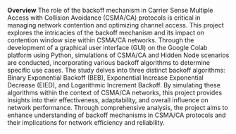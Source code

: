 **Overview**
The role of the backoff mechanism in Carrier Sense Multiple Access with Collision Avoidance (CSMA/CA) protocols is critical in managing network contention and optimizing channel access. 
This project explores the intricacies of the backoff mechanism and its impact on contention window size within CSMA/CA networks.
Through the development of a graphical user interface (GUI) on the Google Colab platform using Python, simulations of CSMA/CA and Hidden Node scenarios are conducted, incorporating various backoff algorithms to determine specific use cases. 
The study delves into three distinct backoff algorithms: Binary Exponential Backoff (BEB), Exponential Increase Exponential Decrease (EIED), and Logarithmic Increment Backoff. 
By simulating these algorithms within the context of CSMA/CA networks, this project provides insights into their effectiveness, adaptability, and overall influence on network performance.
Through comprehensive analysis, the project aims to enhance understanding of backoff mechanisms in CSMA/CA protocols and their implications for network efficiency and reliability.
